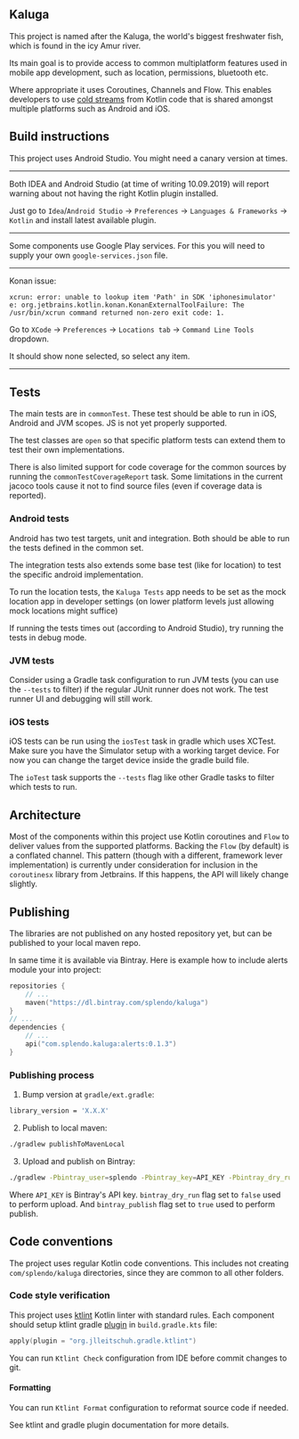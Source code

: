 ## Kaluga

This project is named after the Kaluga, the world's biggest freshwater fish, which is found in the icy Amur river.

Its main goal is to provide access to common multiplatform features used in mobile app development, such as location, permissions, bluetooth etc.

Where appropriate it uses Coroutines, Channels and Flow. This enables developers to use [cold streams](https://medium.com/@elizarov/cold-flows-hot-channels-d74769805f9) from Kotlin code that is shared amongst multiple platforms such as Android and iOS.

## Build instructions

This project uses Android Studio. You might need a canary version at times. 
______
Both IDEA and Android Studio (at time of writing 10.09.2019) will report warning about not having the right Kotlin plugin installed. 

Just go to `Idea`/`Android Studio` -> `Preferences` -> `Languages & Frameworks` -> `Kotlin` and install latest available plugin.
______
Some components use Google Play services. For this you will need to supply your own `google-services.json` file.
______
Konan issue:
```xcrun: error: SDK "iphonesimulator" cannot be located
xcrun: error: unable to lookup item 'Path' in SDK 'iphonesimulator'
e: org.jetbrains.kotlin.konan.KonanExternalToolFailure: The /usr/bin/xcrun command returned non-zero exit code: 1.
```
Go to `XCode` -> `Preferences` -> `Locations tab` -> `Command Line Tools` dropdown. 

It should show none selected, so select any item.
______
## Tests

The main tests are in `commonTest`. These test should be able to run in iOS, Android and JVM scopes. JS is not yet properly supported.

The test classes are `open` so that specific platform tests can extend them to test their own implementations.

There is also limited support for code coverage for the common sources by running the `commonTestCoverageReport` task. Some limitations in the current jacoco tools cause it not to find source files (even if coverage data is reported).

### Android tests

Android has two test targets, unit and integration. Both should be able to run the tests defined in the common set.

The integration tests also extends some base test (like for location) to test the specific android implementation. 

To run the location tests, the `Kaluga Tests` app needs to be set as the mock location app in developer settings (on lower platform levels just allowing mock locations might suffice)

If running the tests times out (according to Android Studio), try running the tests in debug mode.

### JVM tests

Consider using a Gradle task configuration to run JVM tests (you can use the `--tests` to filter) if the regular JUnit runner does not work. The test runner UI and debugging will still work.

### iOS tests

iOS tests can be run using the `iosTest` task in gradle which uses XCTest. 
Make sure you have the Simulator setup with a working target device. For now you can change the target device inside the gradle build file.

The `ioTest` task supports the `--tests` flag like other Gradle tasks to filter which tests to run.
 
## Architecture

Most of the components within this project use Kotlin coroutines and `Flow` to deliver values from the supported platforms. Backing the `Flow` (by default) is a conflated channel. This pattern (though with a different, framework lever implementation) is currently under consideration for inclusion in the `coroutinesx` library from Jetbrains. If this happens, the API will likely change slightly.
 
## Publishing

The libraries are not published on any hosted repository yet, but can be published to your local maven repo.

In same time it is available via Bintray. Here is example how to include alerts module your into project:

```kotlin
repositories {
    // ...
    maven("https://dl.bintray.com/splendo/kaluga")
}
// ...
dependencies {
    // ...
    api("com.splendo.kaluga:alerts:0.1.3")
}
```

### Publishing process

1. Bump version at `gradle/ext.gradle`:

```sh
library_version = 'X.X.X'
```

2. Publish to local maven:

```sh
./gradlew publishToMavenLocal
```

3. Upload and publish on Bintray:

```sh
./gradlew -Pbintray_user=splendo -Pbintray_key=API_KEY -Pbintray_dry_run=false -Pbintray_publish=true bintrayUpload
```

Where `API_KEY` is Bintray's API key.
`bintray_dry_run` flag set to `false` used to perform upload.
And `bintray_publish` flag set to `true` used to perform publish.

## Code conventions

The project uses regular Kotlin code conventions. This includes not creating `com/splendo/kaluga` directories, since they are common to all other folders.

### Code style verification

This project uses [ktlint](https://github.com/pinterest/ktlint) Kotlin linter with standard rules.
Each component should setup ktlint gradle [plugin](https://github.com/jlleitschuh/ktlint-gradle) in `build.gradle.kts` file:

```kotlin
apply(plugin = "org.jlleitschuh.gradle.ktlint")
```

You can run `Ktlint Check` configuration from IDE before commit changes to git.

#### Formatting

You can run `Ktlint Format` configuration to reformat source code if needed.

See ktlint and gradle plugin documentation for more details.
